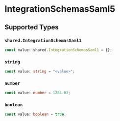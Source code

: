 # IntegrationSchemasSaml5


## Supported Types

### `shared.IntegrationSchemasSaml1`

```typescript
const value: shared.IntegrationSchemasSaml1 = {};
```

### `string`

```typescript
const value: string = "<value>";
```

### `number`

```typescript
const value: number = 1284.03;
```

### `boolean`

```typescript
const value: boolean = true;
```


